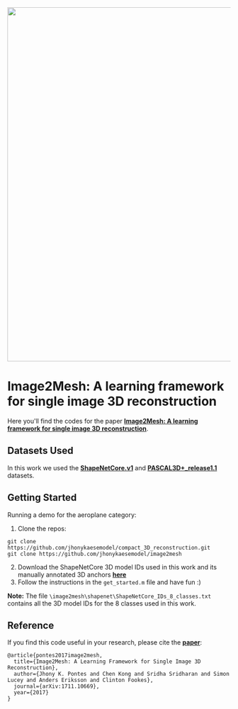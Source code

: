 <img src="https://jhonykaesemodel.com/img/headers/overview_image2mesh.png" width="800">

# Image2Mesh: A learning framework for single image 3D reconstruction
Here you'll find the codes for the paper **[Image2Mesh: A learning framework for single image 3D reconstruction](https://jhonykaesemodel.com/publication/image2mesh/)**.

## Datasets Used
In this work we used the **[ShapeNetCore.v1](https://www.shapenet.org/)** and **[PASCAL3D+\_release1.1](http://cvgl.stanford.edu/projects/pascal3d.html)** datasets.

## Getting Started
Running a demo for the aeroplane category:
1. Clone the repos:
```
git clone https://github.com/jhonykaesemodel/compact_3D_reconstruction.git
git clone https://github.com/jhonykaesemodel/image2mesh
```
2. Download the ShapeNetCore 3D model IDs used in this work and its manually annotated 3D anchors **[here](https://www.dropbox.com/s/f2895gpuclqvvpt/data_demo.zip?dl=0)**
3. Follow the instructions in the `get_started.m` file and have fun :)


**Note:** The file `\image2mesh\shapenet\ShapeNetCore_IDs_8_classes.txt` contains all the 3D model IDs for the 8 classes used in this work.


## Reference
If you find this code useful in your research, please cite the [**paper**](https://arxiv.org/abs/1711.10669.pdf):
```
@article{pontes2017image2mesh,
  title={Image2Mesh: A Learning Framework for Single Image 3D Reconstruction},
  author={Jhony K. Pontes and Chen Kong and Sridha Sridharan and Simon Lucey and Anders Eriksson and Clinton Fookes},
  journal={arXiv:1711.10669},
  year={2017}
}
```
